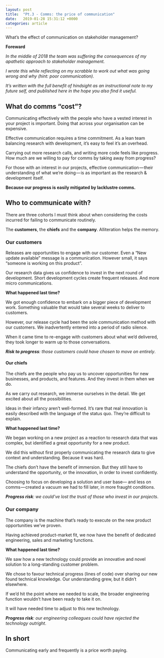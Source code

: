 ```yaml
---
layout: post
title:  "Pt.3 - Comms: the price of communication"
date:   2019-01-28 15:31:12 +0000
categories: article
---
```


What’s the effect of communication on stakeholder management?

**Foreward**

*In the middle of 2018 the team was suffering the consequences of my apathetic approach to stakeholder management.*

*I wrote this while reflecting on my scrabble to work out what was going wrong and why (hint: poor communication).*

*It’s written with the full benefit of hindsight as an instructional note to my future self, and published here in the hope you also find it useful.*

## What do comms “cost”?
Communicating effectively with the people who have a vested interest in your project is important. Doing that across your organisation can be expensive.

Effective communication requires a time commitment. As a lean team balancing research with development, it’s easy to feel it’s an overhead.

Carrying out more research calls, and writing more code feels like progress. How much are we willing to pay for comms by taking away from progress?

For those with an interest in our projects, effective communication — their understanding of what we’re doing — is as important as the research & development itself.

**Because our progress is easily mitigated by lacklustre comms.**

## Who to communicate with?
There are three cohorts I must think about when considering the costs incurred for failing to communicate routinely.

The **customers**, the **chiefs** and the **company**. Alliteration helps the memory.

### Our customers

Releases are opportunities to engage with our customer. Even a “New update available” message is a communication. However small, it says “someone is working on this product”.

Our research data gives us confidence to invest in the next round of development. Short development cycles create frequent releases. And more micro communications.

**What happened last time?**

We got enough confidence to embark on a bigger piece of development work. Something valuable that would take several weeks to deliver to customers.

However, our release cycle had been the sole communication method with our customers. We inadvertently entered into a period of radio silence.

When it came time to re-engage with customers about what we’d delivered, they took longer to warm up to those conversations.

***Risk to progress**: those customers could have chosen to move on entirely*.

#### Our chiefs

The chiefs are the people who pay us to uncover opportunities for new businesses, and products, and features. And they invest in them when we do.

As we carry out research, we immerse ourselves in the detail. We get excited about all the possibilities.

Ideas in their infancy aren’t well-formed. It’s rare that real innovation is easily described with the language of the status quo. They’re difficult to explain.

**What happened last time?**

We began working on a new project as a reaction to research data that was complex, but identified a great opportunity for a new product.

We did this without first properly communicating the research data to give context and understanding. Because it was hard.

The chiefs don’t have the benefit of immersion. But they still have to understand the opportunity, or the innovation, in order to invest confidently.

Choosing to focus on developing a solution and user base— and less on comms — created a vacuum we had to fill later, in more fraught conditions.

***Progress risk**: we could’ve lost the trust of those who invest in our projects*.

### Our company

The company is the machine that’s ready to execute on the new product opportunities we’ve proven.

Having achieved product-market fit, we now have the benefit of dedicated engineering, sales and marketing functions.

**What happened last time?**

We saw how a new technology could provide an innovative and novel solution to a long-standing customer problem.

We chose to favour technical progress (lines of code) over sharing our new found technical knowledge. Our understanding grew, but it didn’t elsewhere.

If we’d hit the point where we needed to scale, the broader engineering function wouldn’t have been ready to take it on.

It will have needed time to adjust to this new technology.

***Progress risk**: our engineering colleagues could have rejected the technology outright*.

## In short
Communicating early and frequently is a price worth paying.
